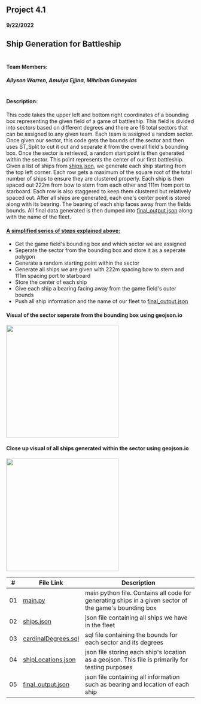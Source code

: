 ## Project 4.1
#### 9/22/2022
## Ship Generation for Battleship
# 

#### Team Members:
##### Allyson Warren, Amulya Ejjina, Mihriban Guneydas
#
#### Description: 
This code takes the upper left and bottom right coordinates of a bounding box representing the given field
of a game of battleship. This field is divided into sectors based on different degrees and there are 16 total 
sectors that can be assigned to any given team. Each team is assigned a random sector. Once given our sector, this
code gets the bounds of the sector and then uses ST_Split to cut it out and separate it from the overall field's bounding
box. Once the sector is retrieved, a random start point is then generated within the sector. This point
represents the center of our first battleship. Given a list of ships from [ships.json](https://github.com/apwarren/5443-Spatial-DB-Warren/tree/master/Assignments/P04.1/ships.json), we generate each ship starting
from the top left corner. Each row gets a maximum of the square root of the total number of ships to ensure they are clustered
properly. Each ship is then spaced out 222m from bow to stern from each other and 111m from port to starboard. Each row is
also staggered to keep them clustered but relatively spaced out. After all ships are generated, each one's center point is stored along
with its bearing. The bearing of each ship faces away from the fields bounds. All final data generated is then dumped into [final_output.json](https://github.com/apwarren/5443-Spatial-DB-Warren/tree/master/Assignments/P04.1/final_output.json) along with the name of the fleet.

#### <u> A simplified series of steps explained above: </u>
- Get the game field's bounding box and which sector we are assigned
- Seperate the sector from the bounding box and store it as a seperate polygon
- Generate a random starting point within the sector
- Generate all ships we are given with 222m spacing bow to stern and 111m spacing port to starboard
- Store the center of each ship
- Give each ship a bearing facing away from the game field's outer bounds
- Push all ship information and the name of our fleet to [final_output.json](https://github.com/apwarren/5443-Spatial-DB-Warren/tree/master/Assignments/P04.1/final_output.json)

#### Visual of the sector seperate from the bounding box using geojson.io
<img src="https://user-images.githubusercontent.com/70217207/204109786-1ab6a067-88c5-43fb-a3a2-03ee18bec5fc.png" width="300" />

#### Close up visual of all ships generated within the sector using geojson.io
<img src="https://user-images.githubusercontent.com/70217207/204109807-344abae6-a6cf-4be0-b5ce-34de1cbbca96.png" width="300" />

|   #   | File Link | Description |
| :---: | ----------- | ---------------------- |
|  01  | [main.py](https://github.com/apwarren/5443-Spatial-DB-Warren/tree/master/Assignments/P04.1/main.py) | main python file. Contains all code for generating ships in a given sector of the game's bounding box |
|  02  | [ships.json](https://github.com/apwarren/5443-Spatial-DB-Warren/tree/master/Assignments/P04.1/ships.json) | json file containing all ships we have in the fleet |
|  03  | [cardinalDegrees.sql](https://github.com/apwarren/5443-Spatial-DB-Warren/tree/master/Assignments/P04.1/cardinalDegrees.sql) | sql file containing the bounds for each sector and its degrees
|  04  | [shipLocations.json](https://github.com/apwarren/5443-Spatial-DB-Warren/tree/master/Assignments/P04.1/shipLocations.json) | json file storing each ship's location as a geojson. This file is primarily for testing purposes
|  05  | [final_output.json](https://github.com/apwarren/5443-Spatial-DB-Warren/tree/master/Assignments/P04.1/final_output.json) | json file containing all information such as bearing and location of each ship

